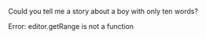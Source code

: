 Could you tell me a story about a boy with only ten words?

Error: editor.getRange is not a function
